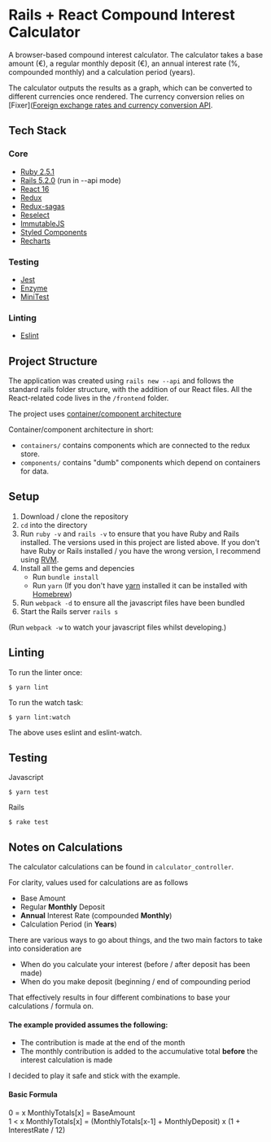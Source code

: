 # Rails + React Compound Interest Calculator

A browser-based compound interest calculator. The calculator takes a base amount (€), a regular monthly deposit (€), an annual interest rate (%, compounded monthly) and a calculation period (years).

The calculator outputs the results as a graph, which can be converted to different currencies once rendered. The currency conversion relies on [Fixer]([Foreign exchange rates and currency conversion API](https://fixer.io/).

## Tech Stack

### Core

* [Ruby 2.5.1](https://github.com/ruby/ruby)
* [Rails 5.2.0](https://github.com/rails/rails) (run in --api mode)
* [React 16](https://github.com/facebook/react)
* [Redux](https://github.com/reactjs/redux)
* [Redux-sagas](https://github.com/redux-saga/redux-saga)
* [Reselect](https://github.com/reactjs/reselect)
* [ImmutableJS](https://github.com/facebook/immutable-js/)
* [Styled Components](https://github.com/styled-components/styled-components)
* [Recharts](https://github.com/recharts/recharts)

### Testing

* [Jest](https://github.com/facebook/jest/)
* [Enzyme](https://github.com/airbnb/enzyme)
* [MiniTest](https://github.com/seattlerb/minitest)

### Linting

* [Eslint](https://github.com/eslint/eslint)

## Project Structure

The application was created using `rails new --api` and follows the standard rails folder structure, with the addition of our React files. All the React-related code lives in the `/frontend` folder.

The project uses [container/component architecture](https://medium.com/@dan_abramov/smart-and-dumb-components-7ca2f9a7c7d0)

Container/component architecture in short:

* `containers/` contains components which are connected to the redux store.
* `components/` contains "dumb" components which depend on containers for data.

## Setup

1.  Download / clone the repository
2.  `cd` into the directory
3.  Run `ruby -v` and `rails -v` to ensure that you have Ruby and Rails installed. The versions used in this project are listed above. If you don't have Ruby or Rails installed / you have the wrong version, I recommend using [RVM](https://rvm.io/rvm/).
4.  Install all the gems and depencies
    * Run `bundle install`
    * Run `yarn` (If you don't have [yarn](https://yarnpkg.com/lang/en/docs/install/#mac-stable) installed it can be installed with [Homebrew](https://brew.sh/))
5.  Run `webpack -d` to ensure all the javascript files have been bundled
6.  Start the Rails server `rails s`

(Run `webpack -w` to watch your javascript files whilst developing.)

## Linting

To run the linter once:

```
$ yarn lint
```

To run the watch task:

```
$ yarn lint:watch
```

The above uses eslint and eslint-watch.

## Testing

Javascript

```
$ yarn test
```

Rails

```
$ rake test
```

## Notes on Calculations

The calculator calculations can be found in `calculator_controller`.

For clarity, values used for calculations are as follows

* Base Amount
* Regular **Monthly** Deposit
* **Annual** Interest Rate (compounded **Monthly**)
* Calculation Period (in **Years**)

There are various ways to go about things, and the two main factors to take into consideration are

* When do you calculate your interest (before / after deposit has been made)
* When do you make deposit (beginning / end of compounding period

That effectively results in four different combinations to base your calculations / formula on.

#### The example provided assumes the following:

* The contribution is made at the end of the month
* The monthly contribution is added to the accumulative total **before** the interest calculation is made

I decided to play it safe and stick with the example.

#### Basic Formula

0 = x MonthlyTotals[x] = BaseAmount  
1 < x MonthlyTotals[x] = (MonthlyTotals[x-1] + MonthlyDeposit) x (1 + InterestRate / 12)
